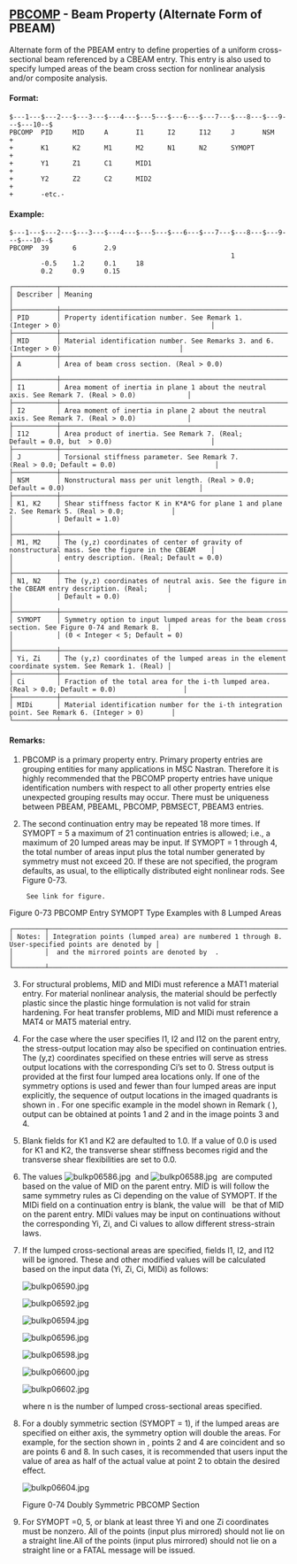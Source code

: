 ## [PBCOMP](https://nexus.hexagon.com/documentationcenter/bundle/MSC_Nastran_2022.4/page/Nastran_Combined_Book/qrg/bulkp/TOC.PBCOMP.xhtml) - Beam Property (Alternate Form of PBEAM)

Alternate form of the PBEAM entry to define properties of a uniform cross-sectional beam referenced by a CBEAM entry. This entry is also used to specify lumped areas of the beam cross section for nonlinear analysis and/or composite analysis.

#### Format:

```nastran
$---1---$---2---$---3---$---4---$---5---$---6---$---7---$---8---$---9---$---10--$
PBCOMP  PID     MID     A       I1      I2      I12     J       NSM     +       
+       K1      K2      M1      M2      N1      N2      SYMOPT          +       
+       Y1      Z1      C1      MID1                                    +       
+       Y2      Z2      C2      MID2                                    +       
+       -etc.-                                                                  
```

#### Example:

```nastran
$---1---$---2---$---3---$---4---$---5---$---6---$---7---$---8---$---9---$---10--$
PBCOMP  39      6       2.9                                                     
                                                        1                       
        -0.5    1.2     0.1     18                                              
        0.2     0.9     0.15                                                    
```

```text
┌───────────┬──────────────────────────────────────────────────────────────────────────────────────────────────┐
│ Describer │ Meaning                                                                                          │
├───────────┼──────────────────────────────────────────────────────────────────────────────────────────────────┤
│ PID       │ Property identification number. See Remark 1. (Integer > 0)                                      │
├───────────┼──────────────────────────────────────────────────────────────────────────────────────────────────┤
│ MID       │ Material identification number. See Remarks 3. and 6. (Integer > 0)                              │
├───────────┼──────────────────────────────────────────────────────────────────────────────────────────────────┤
│ A         │ Area of beam cross section. (Real > 0.0)                                                         │
├───────────┼──────────────────────────────────────────────────────────────────────────────────────────────────┤
│ I1        │ Area moment of inertia in plane 1 about the neutral axis. See Remark 7. (Real > 0.0)             │
├───────────┼──────────────────────────────────────────────────────────────────────────────────────────────────┤
│ I2        │ Area moment of inertia in plane 2 about the neutral axis. See Remark 7. (Real > 0.0)             │
├───────────┼──────────────────────────────────────────────────────────────────────────────────────────────────┤
│ I12       │ Area product of inertia. See Remark 7. (Real; Default = 0.0, but  > 0.0)                         │
├───────────┼──────────────────────────────────────────────────────────────────────────────────────────────────┤
│ J         │ Torsional stiffness parameter. See Remark 7. (Real > 0.0; Default = 0.0)                         │
├───────────┼──────────────────────────────────────────────────────────────────────────────────────────────────┤
│ NSM       │ Nonstructural mass per unit length. (Real > 0.0; Default = 0.0)                                  │
├───────────┼──────────────────────────────────────────────────────────────────────────────────────────────────┤
│ K1, K2    │ Shear stiffness factor K in K*A*G for plane 1 and plane 2. See Remark 5. (Real > 0.0;            │
│           │ Default = 1.0)                                                                                   │
├───────────┼──────────────────────────────────────────────────────────────────────────────────────────────────┤
│ M1, M2    │ The (y,z) coordinates of center of gravity of nonstructural mass. See the figure in the CBEAM    │
│           │ entry description. (Real; Default = 0.0)                                                         │
├───────────┼──────────────────────────────────────────────────────────────────────────────────────────────────┤
│ N1, N2    │ The (y,z) coordinates of neutral axis. See the figure in the CBEAM entry description. (Real;     │
│           │ Default = 0.0)                                                                                   │
├───────────┼──────────────────────────────────────────────────────────────────────────────────────────────────┤
│ SYMOPT    │ Symmetry option to input lumped areas for the beam cross section. See Figure 0-74 and Remark 8.  │
│           │ (0 < Integer < 5; Default = 0)                                                                   │
├───────────┼──────────────────────────────────────────────────────────────────────────────────────────────────┤
│ Yi, Zi    │ The (y,z) coordinates of the lumped areas in the element coordinate system. See Remark 1. (Real) │
├───────────┼──────────────────────────────────────────────────────────────────────────────────────────────────┤
│ Ci        │ Fraction of the total area for the i-th lumped area. (Real > 0.0; Default = 0.0)                 │
├───────────┼──────────────────────────────────────────────────────────────────────────────────────────────────┤
│ MIDi      │ Material identification number for the i-th integration point. See Remark 6. (Integer > 0)       │
└───────────┴──────────────────────────────────────────────────────────────────────────────────────────────────┘
```

#### Remarks:

1. PBCOMP is a primary property entry. Primary property entries are grouping entities for many applications in MSC Nastran. Therefore it is highly recommended that the PBCOMP property entries have unique identification numbers with respect to all other property entries else unexpected grouping results may occur. There must be uniqueness between PBEAM, PBEAML, PBCOMP, PBMSECT, PBEAM3 entries.
2. The second continuation entry may be repeated 18 more times. If SYMOPT = 5 a maximum of 21 continuation entries is allowed; i.e., a maximum of 20 lumped areas may be input. If SYMOPT = 1 through 4, the total number of areas input plus the total number generated by symmetry must not exceed 20. If these are not specified, the program defaults, as usual, to the elliptically distributed eight nonlinear rods. See Figure 0-73.

        See link for figure.

Figure 0-73   PBCOMP Entry SYMOPT Type Examples with 8 Lumped Areas

```text
┌────────┬─────────────────────────────────────────────────────────────────────────────────────────────────┐
│ Notes: │ Integration points (lumped area) are numbered 1 through 8. User-specified points are denoted by │
│        │  and the mirrored points are denoted by  .                                                      │
└────────┴─────────────────────────────────────────────────────────────────────────────────────────────────┘
```

3. For structural problems, MID and MIDi must reference a MAT1 material entry. For material nonlinear analysis, the material should be perfectly plastic since the plastic hinge formulation is not valid for strain hardening. For heat transfer problems, MID and MIDi must reference a MAT4 or MAT5 material entry.
4. For the case where the user specifies I1, I2 and I12 on the parent entry, the stress-output location may also be specified on continuation entries. The (y,z) coordinates specified on these entries will serve as stress output locations with the corresponding Ci’s set to 0. Stress output is provided at the first four lumped area locations only. If one of the symmetry options is used and fewer than four lumped areas are input explicitly, the sequence of output locations in the imaged quadrants is shown in  . For one specific example in the model shown in Remark   ( ), output can be obtained at points 1 and 2 and in the image points 3 and 4.
5. Blank fields for K1 and K2 are defaulted to 1.0. If a value of 0.0 is used for K1 and K2, the transverse shear stiffness becomes rigid and the transverse shear flexibilities are set to 0.0.
6. The values  ![bulkp06586.jpg](https://help-be.hexagonmi.com/bundle/MSC_Nastran_2022.4/page/Nastran_Combined_Book/qrg/bulkp/../../../assets/bulkp06586.jpg?_LANG=enus)  and  ![bulkp06588.jpg](https://help-be.hexagonmi.com/bundle/MSC_Nastran_2022.4/page/Nastran_Combined_Book/qrg/bulkp/../../../assets/bulkp06588.jpg?_LANG=enus)  are computed based on the value of MID on the parent entry. MID is will follow the same symmetry rules as Ci depending on the value of SYMOPT. If the MIDi field on a continuation entry is blank, the value will   be that of MID on the parent entry. MIDi values may be input on continuations without the corresponding Yi, Zi, and Ci values to allow different stress-strain laws.
7. If the lumped cross-sectional areas are specified, fields I1, I2, and I12 will be ignored. These and other modified values will be calculated based on the input data (Yi, Zi, Ci, MIDi) as follows:

    ![bulkp06590.jpg](https://help-be.hexagonmi.com/bundle/MSC_Nastran_2022.4/page/Nastran_Combined_Book/qrg/bulkp/../../../assets/bulkp06590.jpg?_LANG=enus)  
    
    ![bulkp06592.jpg](https://help-be.hexagonmi.com/bundle/MSC_Nastran_2022.4/page/Nastran_Combined_Book/qrg/bulkp/../../../assets/bulkp06592.jpg?_LANG=enus)  
    
    ![bulkp06594.jpg](https://help-be.hexagonmi.com/bundle/MSC_Nastran_2022.4/page/Nastran_Combined_Book/qrg/bulkp/../../../assets/bulkp06594.jpg?_LANG=enus)  
    
    ![bulkp06596.jpg](https://help-be.hexagonmi.com/bundle/MSC_Nastran_2022.4/page/Nastran_Combined_Book/qrg/bulkp/../../../assets/bulkp06596.jpg?_LANG=enus)  
    
    ![bulkp06598.jpg](https://help-be.hexagonmi.com/bundle/MSC_Nastran_2022.4/page/Nastran_Combined_Book/qrg/bulkp/../../../assets/bulkp06598.jpg?_LANG=enus)  
    
    ![bulkp06600.jpg](https://help-be.hexagonmi.com/bundle/MSC_Nastran_2022.4/page/Nastran_Combined_Book/qrg/bulkp/../../../assets/bulkp06600.jpg?_LANG=enus)  
    
    ![bulkp06602.jpg](https://help-be.hexagonmi.com/bundle/MSC_Nastran_2022.4/page/Nastran_Combined_Book/qrg/bulkp/../../../assets/bulkp06602.jpg?_LANG=enus)  

    where n is the number of lumped cross-sectional areas specified.

8. For a doubly symmetric section (SYMOPT = 1), if the lumped areas are specified on either axis, the symmetry option will double the areas. For example, for the section shown in  , points 2 and 4 are coincident and so are points 6 and 8. In such cases, it is recommended that users input the value of area as half of the actual value at point 2 to obtain the desired effect.

    ![bulkp06604.jpg](https://help-be.hexagonmi.com/bundle/MSC_Nastran_2022.4/page/Nastran_Combined_Book/qrg/bulkp/../../../assets/bulkp06604.jpg?_LANG=enus)
    
    Figure 0-74 Doubly Symmetric PBCOMP Section

9. For SYMOPT =0, 5, or blank at least three Yi and one Zi coordinates must be nonzero. All of the points (input plus mirrored) should not lie on a straight line.All of the points (input plus mirrored) should not lie on a straight line or a FATAL message will be issued.

